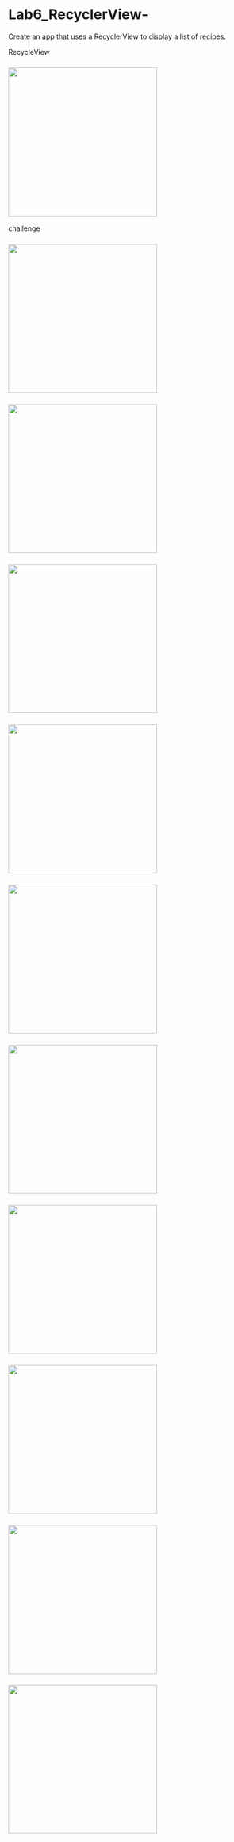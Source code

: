 # Lab6_RecyclerView-
Create an app that uses a RecyclerView to display a list of recipes.


RecycleView
### <img src="/RecycleIMG/RecycleView.gif" width=300 />

challenge
### <img src="/RecycleIMG/challenge.gif" width=300 />


### <img src="/RecycleIMG/Screenshot_1616087563.png" width=300 />


### <img src="/RecycleIMG/Screenshot_1616094968.png" width=300 />


### <img src="/RecycleIMG/Screenshot_1616094973.png" width=300 />


### <img src="/RecycleIMG/Screenshot_1616094977.png.gif" width=300 />


### <img src="/RecycleIMG/Screenshot_1616096242.png" width=300 />


### <img src="/RecycleIMG/Screenshot_1616096248.png" width=300 />


### <img src="/RecycleIMG/Screenshot_1616097307.png" width=300 />



### <img src="/RecycleIMG/Screenshot_1616097319.png" width=300 />


### <img src="/RecycleIMG/Screenshot_1616097322.png.png" width=300 />
